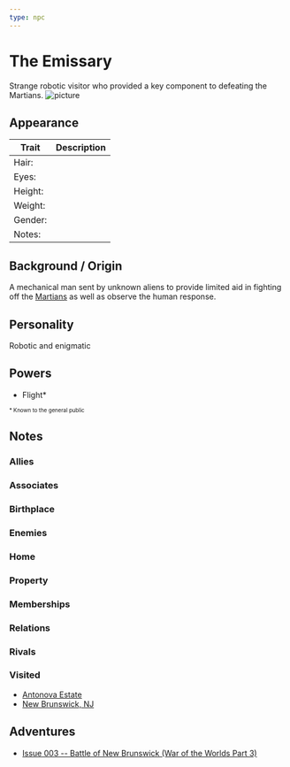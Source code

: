 ```yaml
---
type: npc
---
```

<!--
type: non-player-character
created-by:
-->

# The Emissary

Strange robotic visitor who provided a key component to defeating the Martians.
![picture](../images/RetroRobot.jpg)

## Appearance
Trait | Description
-- | --
Hair: | 
Eyes: | 
Height: |
Weight: |
Gender: |
Notes: |

## Background / Origin
A mechanical man sent by unknown aliens to provide limited aid in fighting off the [Martians](npcs/foes/martians/Martian.md) as well as observe the human response.

## Personality
Robotic and enigmatic

## Powers
- Flight\*

<sub><sup> * Known to the general public</sup></sub>

## Notes

### Allies

### Associates

### Birthplace

### Enemies

### Home

### Property

### Memberships

### Relations

### Rivals

### Visited
- [Antonova Estate](locations/New_York_State/New_York_City/Staten_Island/Antonova_Estate.md)
- [New Brunswick, NJ](locations/New_Jersey/New_Brunswick.md)

## Adventures
- [Issue 003 -- Battle of New Brunswick (War of the Worlds Part 3)](sessions/Issue-003.md)


<!-- GM Notes
[pdf](https://legends-of-the-golden-age.github.io/LotGA/pdf/Amon-Ra.pdf)
-->